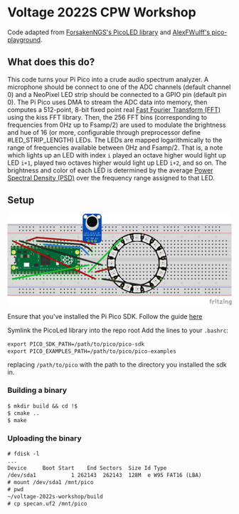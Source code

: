 # Voltage 2022S CPW Workshop

Code adapted from [ForsakenNGS's PicoLED library](https://github.com/ForsakenNGS/PicoLED) and [AlexFWulff's pico-playground](https://github.com/AlexFWulff/awulff-pico-playground).

## What does this do?
This code turns your Pi Pico into a crude audio spectrum analyzer.
A microphone should be connect to one of the ADC channels (default channel 0) and a NeoPixel LED strip should be connected to a GPIO pin (default pin 0).
The Pi Pico uses DMA to stream the ADC data into memory, then computes a 512-point, 8-bit fixed point real [Fast Fourier Transform (FFT)](https://en.wikipedia.org/wiki/Fast_Fourier_transform) using the kiss FFT library.
Then, the 256 FFT bins (corresponding to frequencies from 0Hz up to Fsamp/2) are used to modulate the brightness and hue of 16 (or more, configurable through preprocessor define #LED_STRIP_LENGTH) LEDs.
The LEDs are mapped logarithmically to the range of frequencies available between 0Hz and Fsamp/2.
That is, a note which lights up an LED with index `i` played an octave higher would light up LED `i+1`, played two octaves higher would light up LED `i+2`, and so on.
The brightness and color of each LED is determined by the average [Power Spectral Density (PSD)](https://en.wikipedia.org/wiki/Spectral_density) over the frequency range assigned to that LED.
## Setup

![Breadboard](breadboard.png)

Ensure that you've installed the Pi Pico SDK. Follow the guide [here](https://datasheets.raspberrypi.com/pico/getting-started-with-pico.pdf)

Symlink the PicoLed library into the repo root
Add the lines to your `.bashrc`:
```
export PICO_SDK_PATH=/path/to/pico/pico-sdk
export PICO_EXAMPLES_PATH=/path/to/pico/pico-examples
```
replacing `/path/to/pico` with the path to the directory you installed the sdk in.

### Building a binary
```
$ mkdir build && cd !$
$ cmake ..
$ make
```

### Uploading the binary
```
# fdisk -l
...
Device     Boot Start    End Sectors  Size Id Type
/dev/sda1           1 262143  262143  128M  e W95 FAT16 (LBA)
# mount /dev/sda1 /mnt/pico
# pwd
~/voltage-2022s-workshop/build
# cp specan.uf2 /mnt/pico
```
